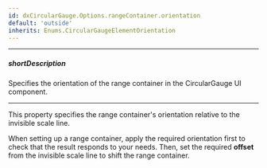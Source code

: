 ```yaml
---
id: dxCircularGauge.Options.rangeContainer.orientation
default: 'outside'
inherits: Enums.CircularGaugeElementOrientation
---
```

---
##### shortDescription
Specifies the orientation of the range container in the CircularGauge UI component.

---
This property specifies the range container's orientation relative to the invisible scale line.

When setting up a range container, apply the required orientation first to check that the result responds to your needs. Then, set the required **offset** from the invisible scale line to shift the range container.
